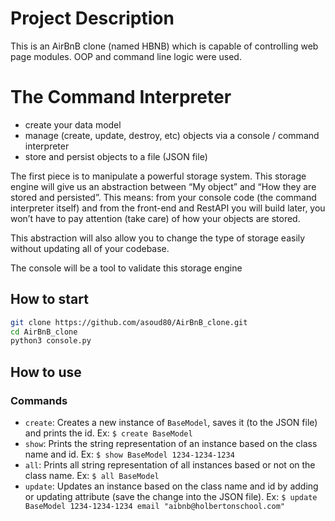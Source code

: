 # Project Description
This is an AirBnB clone (named HBNB) which is capable of controlling web page modules. OOP and command line logic were used.

# The Command Interpreter
* create your data model
* manage (create, update, destroy, etc) objects via a console / command interpreter
* store and persist objects to a file (JSON file)

The first piece is to manipulate a powerful storage system. This storage engine will give us an abstraction between “My object” and “How they are stored and persisted”. This means: from your console code (the command interpreter itself) and from the front-end and RestAPI you will build later, you won’t have to pay attention (take care) of how your objects are stored.

This abstraction will also allow you to change the type of storage easily without updating all of your codebase.

The console will be a tool to validate this storage engine


## How to start

```bash
git clone https://github.com/asoud80/AirBnB_clone.git
cd AirBnB_clone
python3 console.py
```
## How to use

### Commands

* `create`: Creates a new instance of `BaseModel`, saves it (to the JSON file) and prints the id. Ex: `$ create BaseModel`
* `show`: Prints the string representation of an instance based on the class name and id. Ex: `$ show BaseModel 1234-1234-1234`
* `all`: Prints all string representation of all instances based or not on the class name. Ex: `$ all BaseModel`
* `update`: Updates an instance based on the class name and id by adding or updating attribute (save the change into the JSON file). Ex: `$ update BaseModel 1234-1234-1234 email "aibnb@holbertonschool.com"`
